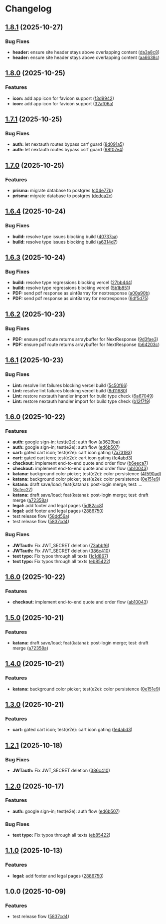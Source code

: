 # Changelog

## [1.8.1](https://github.com/Will-404-debug/Katana-Forge/compare/katana-forge-v1.8.0...katana-forge-v1.8.1) (2025-10-27)


### Bug Fixes

* **header:** ensure site header stays above overlapping content ([da3a8c8](https://github.com/Will-404-debug/Katana-Forge/commit/da3a8c87e32a81b19073455edbb91920bf154d1f))
* **header:** ensure site header stays above overlapping content ([aa6638c](https://github.com/Will-404-debug/Katana-Forge/commit/aa6638c7d6c9b93bcd50a9c91eb96a23b7271650))

## [1.8.0](https://github.com/Will-404-debug/Katana-Forge/compare/katana-forge-v1.7.1...katana-forge-v1.8.0) (2025-10-25)


### Features

* **icon:** add app icon for favicon support ([f3d9942](https://github.com/Will-404-debug/Katana-Forge/commit/f3d99429610cd49e633211bd849c72f2573e6ddd))
* **icon:** add app icon for favicon support ([32af06a](https://github.com/Will-404-debug/Katana-Forge/commit/32af06a312da361a3b4e2c7d6b97935874f14f9c))

## [1.7.1](https://github.com/Will-404-debug/Katana-Forge/compare/katana-forge-v1.7.0...katana-forge-v1.7.1) (2025-10-25)


### Bug Fixes

* **auth:** let nextauth routes bypass csrf guard ([8d091a5](https://github.com/Will-404-debug/Katana-Forge/commit/8d091a5b9a9b7bcc96adfcc73fd5c7b4bddc9704))
* **auth:** let nextauth routes bypass csrf guard ([98f07e4](https://github.com/Will-404-debug/Katana-Forge/commit/98f07e4fd591d6dc90e298c56cf01130946a0307))

## [1.7.0](https://github.com/Will-404-debug/Katana-Forge/compare/katana-forge-v1.6.4...katana-forge-v1.7.0) (2025-10-25)


### Features

* **prisma:** migrate database to postgres ([c04e77b](https://github.com/Will-404-debug/Katana-Forge/commit/c04e77bb9b98de37ba4d3fdf028373c41043cd18))
* **prisma:** migrate database to postgres ([dedca2c](https://github.com/Will-404-debug/Katana-Forge/commit/dedca2cd24107cc80b2c39d93f18ab6083390898))

## [1.6.4](https://github.com/Will-404-debug/Katana-Forge/compare/katana-forge-v1.6.3...katana-forge-v1.6.4) (2025-10-24)


### Bug Fixes

* **build:** resolve type issues blocking build ([40737aa](https://github.com/Will-404-debug/Katana-Forge/commit/40737aa90abfe7d621099b56fe12d389c5e4fbff))
* **build:** resolve type issues blocking build ([a6314d7](https://github.com/Will-404-debug/Katana-Forge/commit/a6314d7c15302d320b2a631ace926e2f116102d5))

## [1.6.3](https://github.com/Will-404-debug/Katana-Forge/compare/katana-forge-v1.6.2...katana-forge-v1.6.3) (2025-10-24)


### Bug Fixes

* **build:** resolve type regressions blocking vercel ([27bb444](https://github.com/Will-404-debug/Katana-Forge/commit/27bb444fae1fb0b2eeeaf1bc0e9347fcaaf70eff))
* **build:** resolve type regressions blocking vercel ([5b1b851](https://github.com/Will-404-debug/Katana-Forge/commit/5b1b851b579fa9665b08a79a292c880a86b21fb1))
* **PDF:** send pdf response as uint8array for nextresponse ([a00a90b](https://github.com/Will-404-debug/Katana-Forge/commit/a00a90bcb3a7707a7fe148ff1a27da803f0e7b6b))
* **PDF:** send pdf response as uint8array for nextresponse ([6df5d75](https://github.com/Will-404-debug/Katana-Forge/commit/6df5d75a21a5ee5a1dbbf5f71ee0f5c3ffd53239))

## [1.6.2](https://github.com/Will-404-debug/Katana-Forge/compare/katana-forge-v1.6.1...katana-forge-v1.6.2) (2025-10-23)


### Bug Fixes

* **PDF:** ensure pdf route returns arraybuffer for NextResponse ([9d3fae3](https://github.com/Will-404-debug/Katana-Forge/commit/9d3fae3d5e7ffef521ca4bb491cb1c2076979696))
* **PDF:** ensure pdf route returns arraybuffer for NextResponse ([b64203c](https://github.com/Will-404-debug/Katana-Forge/commit/b64203c144b06a76729825b06e2221aa1220ff70))

## [1.6.1](https://github.com/Will-404-debug/Katana-Forge/compare/katana-forge-v1.6.0...katana-forge-v1.6.1) (2025-10-23)


### Bug Fixes

* **Lint:** resolve lint failures blocking vercel build ([5c50f66](https://github.com/Will-404-debug/Katana-Forge/commit/5c50f66763b88d9f61d22673d5976d583152d84e))
* **Lint:** resolve lint failures blocking vercel build ([8d11680](https://github.com/Will-404-debug/Katana-Forge/commit/8d1168072dd5920a5819883e51afed45cbfb5a0a))
* **Lint:** restore nextauth handler import for build type check ([6a67049](https://github.com/Will-404-debug/Katana-Forge/commit/6a67049035ccfb6c874590f1cff758f620850465))
* **Lint:** restore nextauth handler import for build type check ([b12f7f9](https://github.com/Will-404-debug/Katana-Forge/commit/b12f7f964d95b89405f0997fa76fb38d88901bdf))

## [1.6.0](https://github.com/Will-404-debug/Katana-Forge/compare/katana-forge-v1.5.0...katana-forge-v1.6.0) (2025-10-22)


### Features

* **auth:** google sign-in; test(e2e): auth flow ([a3629ba](https://github.com/Will-404-debug/Katana-Forge/commit/a3629ba10617360d0956974544d7c04550ab9b75))
* **auth:** google sign-in; test(e2e): auth flow ([ed6b507](https://github.com/Will-404-debug/Katana-Forge/commit/ed6b507e4ce90ee65d42b08953434ee4ce092622))
* **cart:** gated cart icon; test(e2e): cart icon gating ([7a73193](https://github.com/Will-404-debug/Katana-Forge/commit/7a73193d2d3734b246c6849d222c8c33f7a62b3d))
* **cart:** gated cart icon; test(e2e): cart icon gating ([fe4abd3](https://github.com/Will-404-debug/Katana-Forge/commit/fe4abd33ef8cde00902f45c885ed1f29db8643a4))
* **checkout:** implement end-to-end quote and order flow ([b6eeca7](https://github.com/Will-404-debug/Katana-Forge/commit/b6eeca75be9219390f2371d0f0b0e17352258a72))
* **checkout:** implement end-to-end quote and order flow ([ab10043](https://github.com/Will-404-debug/Katana-Forge/commit/ab10043e19f94d386a040d0505f25e41e17d6683))
* **katana:** background color picker; test(e2e): color persistence ([4f590ad](https://github.com/Will-404-debug/Katana-Forge/commit/4f590adf3b26032008d18dee85c00839d459c839))
* **katana:** background color picker; test(e2e): color persistence ([0e151e9](https://github.com/Will-404-debug/Katana-Forge/commit/0e151e9d183e8ccd8d3dc19742db67492c565d32))
* **katana:** draft save/load; feat(katana): post-login merge; test: … ([8cfec27](https://github.com/Will-404-debug/Katana-Forge/commit/8cfec27af533ef5c001e4ac734620e83cae80d3e))
* **katana:** draft save/load; feat(katana): post-login merge; test: draft merge ([a72358a](https://github.com/Will-404-debug/Katana-Forge/commit/a72358a4ba1f136ec528d0da1097314dce41dbc9))
* **legal:** add footer and legal pages ([5d82ac8](https://github.com/Will-404-debug/Katana-Forge/commit/5d82ac811f1f88bcdaa009015fc3f5836df463e1))
* **legal:** add footer and legal pages ([2886750](https://github.com/Will-404-debug/Katana-Forge/commit/288675009cb932ac874db735b2927ecd41e2a7e9))
* test release flow ([58dd56a](https://github.com/Will-404-debug/Katana-Forge/commit/58dd56acdcca6b89dc8e0d17489ab35822fc6a03))
* test release flow ([5837cd4](https://github.com/Will-404-debug/Katana-Forge/commit/5837cd4a4b00cd039c5a242e05d096e7a547f1dd))


### Bug Fixes

* **JWTauth:** Fix JWT_SECRET deletion ([73abbf6](https://github.com/Will-404-debug/Katana-Forge/commit/73abbf6e212315d48e33b48d5265784b2297787e))
* **JWTauth:** Fix JWT_SECRET deletion ([386c410](https://github.com/Will-404-debug/Katana-Forge/commit/386c410c662c25537e2232dbbeb2cf76f5bf405f))
* **text typo:** Fix typos through all texts ([1c1d867](https://github.com/Will-404-debug/Katana-Forge/commit/1c1d867db8b94e2eaae11777b984a8a33a5b5e1e))
* **text typo:** Fix typos through all texts ([eb85422](https://github.com/Will-404-debug/Katana-Forge/commit/eb854222c918aade78c7fe84d49f277507339ee1))

## [1.6.0](https://github.com/Will-404-debug/Katana-Forge/compare/v1.5.0...v1.6.0) (2025-10-22)


### Features

* **checkout:** implement end-to-end quote and order flow ([ab10043](https://github.com/Will-404-debug/Katana-Forge/commit/ab10043e19f94d386a040d0505f25e41e17d6683))

## [1.5.0](https://github.com/Will-404-debug/Katana-Forge/compare/v1.4.0...v1.5.0) (2025-10-21)


### Features

* **katana:** draft save/load; feat(katana): post-login merge; test: draft merge ([a72358a](https://github.com/Will-404-debug/Katana-Forge/commit/a72358a4ba1f136ec528d0da1097314dce41dbc9))

## [1.4.0](https://github.com/Will-404-debug/Katana-Forge/compare/v1.3.0...v1.4.0) (2025-10-21)


### Features

* **katana:** background color picker; test(e2e): color persistence ([0e151e9](https://github.com/Will-404-debug/Katana-Forge/commit/0e151e9d183e8ccd8d3dc19742db67492c565d32))

## [1.3.0](https://github.com/Will-404-debug/Katana-Forge/compare/v1.2.1...v1.3.0) (2025-10-21)


### Features

* **cart:** gated cart icon; test(e2e): cart icon gating ([fe4abd3](https://github.com/Will-404-debug/Katana-Forge/commit/fe4abd33ef8cde00902f45c885ed1f29db8643a4))

## [1.2.1](https://github.com/Will-404-debug/Katana-Forge/compare/v1.2.0...v1.2.1) (2025-10-18)


### Bug Fixes

* **JWTauth:** Fix JWT_SECRET deletion ([386c410](https://github.com/Will-404-debug/Katana-Forge/commit/386c410c662c25537e2232dbbeb2cf76f5bf405f))

## [1.2.0](https://github.com/Will-404-debug/Katana-Forge/compare/v1.1.0...v1.2.0) (2025-10-17)


### Features

* **auth:** google sign-in; test(e2e): auth flow ([ed6b507](https://github.com/Will-404-debug/Katana-Forge/commit/ed6b507e4ce90ee65d42b08953434ee4ce092622))


### Bug Fixes

* **text typo:** Fix typos through all texts ([eb85422](https://github.com/Will-404-debug/Katana-Forge/commit/eb854222c918aade78c7fe84d49f277507339ee1))

## [1.1.0](https://github.com/Will-404-debug/Katana-Forge/compare/v1.0.0...v1.1.0) (2025-10-13)


### Features

* **legal:** add footer and legal pages ([2886750](https://github.com/Will-404-debug/Katana-Forge/commit/288675009cb932ac874db735b2927ecd41e2a7e9))

## 1.0.0 (2025-10-09)


### Features

* test release flow ([5837cd4](https://github.com/Will-404-debug/Katana-Forge/commit/5837cd4a4b00cd039c5a242e05d096e7a547f1dd))
